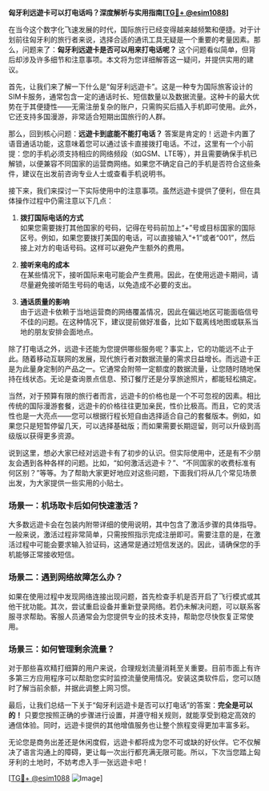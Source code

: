 **匈牙利远遊卡可以打电话吗？深度解析与实用指南[[TG💪+ @esim1088](https://t.me/s/esim1088)]**

在当今这个数字化飞速发展的时代，国际旅行已经变得越来越频繁和便捷。对于计划前往匈牙利的旅行者来说，选择合适的通讯工具无疑是一个重要的考量因素。那么，问题来了：**匈牙利远遊卡是否可以用来打电话呢？** 这个问题看似简单，但背后却涉及许多细节和注意事项。本文将为您详细解答这一疑问，并提供实用的建议。

首先，让我们来了解一下什么是“匈牙利远遊卡”。这是一种专为国际旅客设计的SIM卡服务，通常包含一定的通话时长、短信数量以及数据流量。这种卡的最大优势在于其便捷性——无需注册复杂的账户，只需购买后插入手机即可使用。此外，它还支持多国漫游，非常适合短期出国旅行的人群。

那么，回到核心问题：**远遊卡到底能不能打电话？** 答案是肯定的！远遊卡内置了语音通话功能，这意味着您可以通过该卡直接拨打电话。不过，这里有一个小前提：您的手机必须支持相应的网络频段（如GSM、LTE等），并且需要确保手机已解锁，以便兼容不同国家的运营商网络。如果您不确定自己的手机是否符合这些条件，建议在出发前咨询专业人士或查看手机说明书。

接下来，我们来探讨一下实际使用中的注意事项。虽然远遊卡提供了便利，但在具体操作过程中仍需注意以下几点：

1. **拨打国际电话的方式**  
   如果您需要拨打其他国家的号码，记得在号码前加上“+”号或目标国家的国际区号。例如，如果您要拨打美国的电话，可以直接输入“+1”或者“001”，然后接上对方的电话号码。这样可以避免产生额外的费用。

2. **接听来电的成本**  
   在某些情况下，接听国际来电可能会产生费用。因此，在使用远遊卡期间，请尽量避免接听陌生号码的电话，以免造成不必要的支出。

3. **通话质量的影响**  
   由于远遊卡依赖于当地运营商的网络覆盖情况，因此在偏远地区可能面临信号不佳的问题。在这种情况下，建议提前做好准备，比如下载离线地图或联系当地的朋友安排会面地点。

除了打电话之外，远遊卡还能为您提供哪些服务呢？事实上，它的功能远不止于此。随着移动互联网的发展，现代旅行者对数据流量的需求日益增长。而远遊卡正是为此量身定制的产品之一。它通常会附带一定额度的数据流量，让您随时随地保持在线状态。无论是查询景点信息、预订餐厅还是分享旅途照片，都能轻松搞定。

当然，对于预算有限的旅行者而言，远遊卡的价格也是一个不可忽视的因素。相比传统的国际漫游套餐，远遊卡的价格往往更加亲民，性价比极高。而且，它的灵活性也是一大亮点——您可以根据行程长短自由选择适合自己的套餐版本。例如，如果您只是短暂停留几天，可以选择基础版；而如果需要长期逗留，则可以升级到高级版以获得更多资源。

说到这里，想必大家已经对远遊卡有了初步的认识。但实际使用中，还是有不少朋友会遇到各种各样的问题。比如，“如何激活远遊卡？”、“不同国家的收费标准有何区别？”等等。为了帮助大家更好地应对这些问题，下面我们将从几个常见场景出发，为大家提供一些实用的小贴士。

### 场景一：机场取卡后如何快速激活？

大多数远遊卡会在包装内附带详细的使用说明，其中包含了激活步骤的具体指导。一般来说，激活过程非常简单，只需按照指示完成注册即可。需要注意的是，在激活过程中可能会要求输入验证码，这通常是通过短信发送的。因此，请确保您的手机能够正常接收短信。

### 场景二：遇到网络故障怎么办？

如果在使用过程中发现网络连接出现问题，首先检查手机是否开启了飞行模式或其他干扰功能。其次，尝试重启设备并重新登录网络。若仍未解决问题，可以联系客服寻求帮助。客服人员通常会为您提供专业的技术支持，帮助您尽快恢复正常使用。

### 场景三：如何管理剩余流量？

对于那些喜欢精打细算的用户来说，合理规划流量消耗至关重要。目前市面上有许多第三方应用程序可以帮助您实时监控流量使用情况。安装这类软件后，您可以随时了解当前余额，并据此调整上网习惯。

最后，让我们总结一下关于“匈牙利远遊卡是否可以打电话”的答案：**完全是可以的！** 只要您按照正确的步骤进行设置，并遵守相关规则，就能享受到稳定高效的通信体验。同时，远遊卡提供的其他增值服务也让整个旅程变得更加丰富多彩。

无论您是商务出差还是休闲度假，远遊卡都将成为您不可或缺的好伙伴。它不仅解决了语言沟通上的障碍，更让每一次出行都充满无限可能。所以，下次当您踏上匈牙利的土地时，不妨考虑入手一张远遊卡吧！

[[TG💪+ @esim1088](https://t.me/s/esim1088) ![Image](https://i.postimg.cc/4NQfJmqS/Snipaste-2025-05-13-00-14-12.png)]